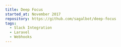 ```yaml
---
title: Deep Focus
started_at: November 2017
repository: https://github.com/sagalbot/deep-focus
tags:
  - Slack Integration
  - Laravel
  - Webhooks
---
```

